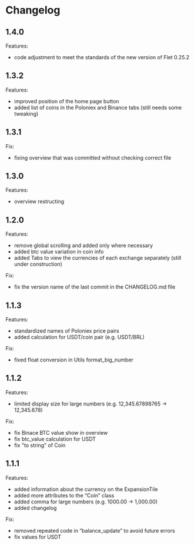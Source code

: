 # Changelog

## 1.4.0

Features:

- code adjustment to meet the standards of the new version of Flet 0.25.2


## 1.3.2

Features:

- improved position of the home page button
- added list of coins in the Poloniex and Binance tabs (still needs some tweaking)


## 1.3.1

Fix:

- fixing overview that was committed without checking correct file


## 1.3.0

Features:

- overview restructing


## 1.2.0

Features:

- remove global scrolling and added only where necessary
- added btc value variation in coin info
- added Tabs to view the currencies of each exchange separately (still under construction)

Fix:

- fix the version name of the last commit in the CHANGELOG.md file


## 1.1.3

Features:

- standardized names of Poloniex price pairs
- added calculation for USDT/coin pair (e.g. USDT/BRL)

Fix:

- fixed float conversion in Utils format_big_number


## 1.1.2

Features:

- limited display size for large numbers (e.g. 12,345.67898765 -> 12,345.678)

Fix:

- fix Binace BTC value show in overview
- fix btc_value calculation for USDT
- fix "to string" of Coin


## 1.1.1

Features:

- added information about the currency on the ExpansionTile
- added more attributes to the “Coin” class
- added comma for large numbers (e.g. 1000.00 -> 1,000.00)
- added changelog

Fix:

- removed repeated code in “balance_update” to avoid future errors
- fix values for USDT

